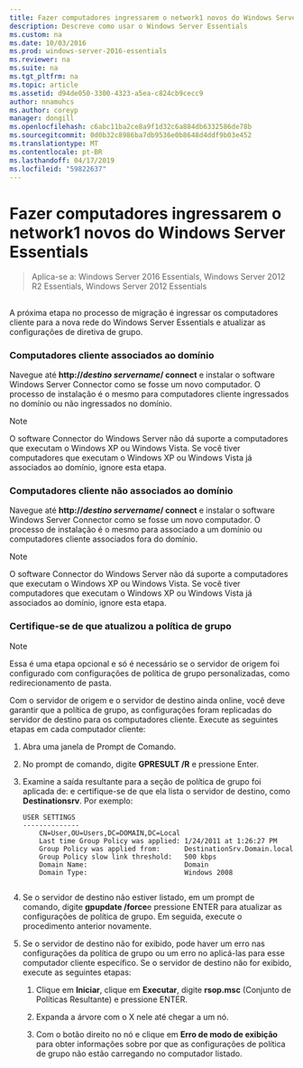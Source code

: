 ```yaml
---
title: Fazer computadores ingressarem o network1 novos do Windows Server Essentials
description: Descreve como usar o Windows Server Essentials
ms.custom: na
ms.date: 10/03/2016
ms.prod: windows-server-2016-essentials
ms.reviewer: na
ms.suite: na
ms.tgt_pltfrm: na
ms.topic: article
ms.assetid: d94de050-3300-4323-a5ea-c824cb9cecc9
author: nnamuhcs
ms.author: coreyp
manager: dongill
ms.openlocfilehash: c6abc11ba2ce8a9f1d32c6a884db6332586de78b
ms.sourcegitcommit: 0d0b32c8986ba7db9536e0b8648d4ddf9b03e452
ms.translationtype: MT
ms.contentlocale: pt-BR
ms.lasthandoff: 04/17/2019
ms.locfileid: "59822637"
---
```

# <a name="join-computers-to-the-new-windows-server-essentials-network1"></a>Fazer computadores ingressarem o network1 novos do Windows Server Essentials

>Aplica-se a: Windows Server 2016 Essentials, Windows Server 2012 R2 Essentials, Windows Server 2012 Essentials

##  <a name="BKMK_JoinComputers"></a>   
 A próxima etapa no processo de migração é ingressar os computadores cliente para a nova rede do Windows Server Essentials e atualizar as configurações de diretiva de grupo.  
  
### <a name="domain-joined-client-computers"></a>Computadores cliente associados ao domínio  
 Navegue até **http://***destino servername***/ connect** e instalar o software Windows Server Connector como se fosse um novo computador. O processo de instalação é o mesmo para computadores cliente ingressados no domínio ou não ingressados no domínio.  
  
> [!NOTE]
>  O software Connector do Windows Server não dá suporte a computadores que executam o Windows XP ou Windows Vista. Se você tiver computadores que executam o Windows XP ou Windows Vista já associados ao domínio, ignore esta etapa.  
  
### <a name="non-domain-joined-client-computers"></a>Computadores cliente não associados ao domínio  
 Navegue até **http://***destino servername***/ connect** e instalar o software Windows Server Connector como se fosse um novo computador. O processo de instalação é o mesmo para associado a um domínio ou computadores cliente associados fora do domínio.  
  
> [!NOTE]
>  O software Connector do Windows Server não dá suporte a computadores que executam o Windows XP ou Windows Vista. Se você tiver computadores que executam o Windows XP ou Windows Vista já associados ao domínio, ignore esta etapa.  
  
### <a name="ensure-that-group-policy-has-updated"></a>Certifique-se de que atualizou a política de grupo  
  
> [!NOTE]
>  Essa é uma etapa opcional e só é necessário se o servidor de origem foi configurado com configurações de política de grupo personalizadas, como redirecionamento de pasta.  
  
 Com o servidor de origem e o servidor de destino ainda online, você deve garantir que a política de grupo, as configurações foram replicadas do servidor de destino para os computadores cliente. Execute as seguintes etapas em cada computador cliente:  
  
1.  Abra uma janela de Prompt de Comando.  
  
2.  No prompt de comando, digite **GPRESULT /R** e pressione Enter.  
  
3.  Examine a saída resultante para a seção de política de grupo foi aplicada de: e certifique-se de que ela lista o servidor de destino, como **Destinationsrv**. Por exemplo:  
  
    ```  
    USER SETTINGS  
    --------------  
        CN=User,OU=Users,DC=DOMAIN,DC=Local  
        Last time Group Policy was applied: 1/24/2011 at 1:26:27 PM  
        Group Policy was applied from:      DestinationSrv.Domain.local  
        Group Policy slow link threshold:   500 kbps  
        Domain Name:                        Domain  
        Domain Type:                        Windows 2008  
  
    ```  
  
4.  Se o servidor de destino não estiver listado, em um prompt de comando, digite **gpupdate /force**e pressione ENTER para atualizar as configurações de política de grupo. Em seguida, execute o procedimento anterior novamente.  
  
5.  Se o servidor de destino não for exibido, pode haver um erro nas configurações da política de grupo ou um erro no aplicá-las para esse computador cliente específico. Se o servidor de destino não for exibido, execute as seguintes etapas:  
  
    1.  Clique em **Iniciar**, clique em **Executar**, digite **rsop.msc** (Conjunto de Políticas Resultante) e pressione ENTER.  
  
    2.  Expanda a árvore com o X nele até chegar a um nó.  
  
    3.  Com o botão direito no nó e clique em **Erro de modo de exibição** para obter informações sobre por que as configurações de política de grupo não estão carregando no computador listado.
